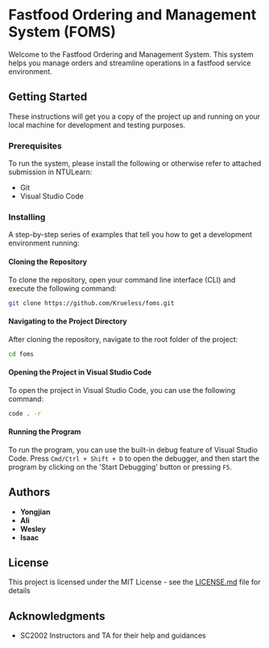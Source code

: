 
# Fastfood Ordering and Management System (FOMS)

Welcome to the Fastfood Ordering and Management System. This system helps you manage orders and streamline operations in a fastfood service environment.

## Getting Started

These instructions will get you a copy of the project up and running on your local machine for development and testing purposes.

### Prerequisites

To run the system, please install the following or otherwise refer to attached submission in NTULearn:

- Git
- Visual Studio Code

### Installing

A step-by-step series of examples that tell you how to get a development environment running:

#### Cloning the Repository

To clone the repository, open your command line interface (CLI) and execute the following command:

```bash
git clone https://github.com/Krueless/foms.git
```

#### Navigating to the Project Directory

After cloning the repository, navigate to the root folder of the project:

```bash
cd foms
```

#### Opening the Project in Visual Studio Code

To open the project in Visual Studio Code, you can use the following command:

```bash
code . -r
```

#### Running the Program

To run the program, you can use the built-in debug feature of Visual Studio Code. Press `Cmd/Ctrl + Shift + D` to open the debugger, and then start the program by clicking on the 'Start Debugging' button or pressing `F5`.

## Authors

- **Yongjian** 
- **Ali**
- **Wesley**
- **Isaac**

## License

This project is licensed under the MIT License - see the [LICENSE.md](LICENSE.md) file for details

## Acknowledgments

- SC2002 Instructors and TA for their help and guidances
